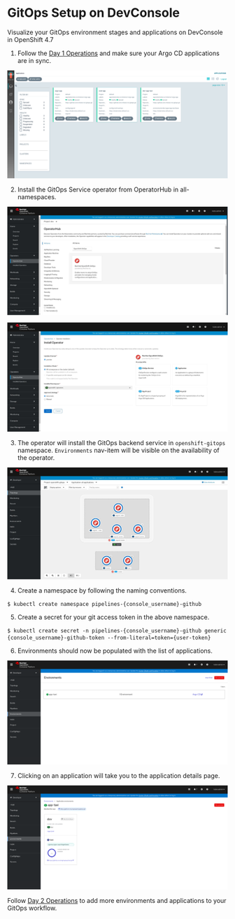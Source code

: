 # GitOps Setup on DevConsole

Visualize your GitOps environment stages and applications on DevConsole in OpenShift 4.7


1. Follow the [Day 1 Operations](../journey/day1) and make sure your Argo CD applications are in sync.

![Applications](../journey/day1/img/ArgoCD_UI.png)

2. Install the GitOps Service operator from OperatorHub in all-namespaces.

![Operator](./img/GitOps_Operator.jpg)

![Installation](./img/GitOps_Installation.jpg)

3. The operator will install the GitOps backend service in `openshift-gitops` namespace. `Environments` nav-item will be visible on the availability of the operator.

![Service](./img/GitOps_Service.jpg)

4. Create a namespace by following the naming conventions.
```shell
$ kubectl create namespace pipelines-{console_username}-github
```
5. Create a secret for your git access token in the above namespace.
```shell
$ kubectl create secret -n pipelines-{console_username}-github generic {console_username}-github-token --from-literal=token={user-token}
```

6. Environments should now be populated with the list of applications.

![Application_List](./img/GitOps_Applications.jpg)

7. Clicking on an application will take you to the application details page.

![GitOps_Dashboard](./img/GitOps_Dashboard.jpg)


Follow [Day 2 Operations](../journey/day2) to add more environments and applications to your GitOps workflow.